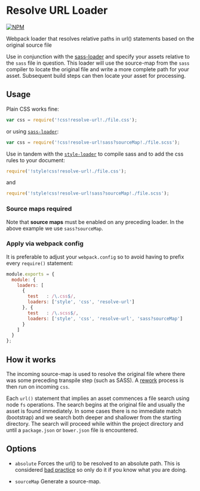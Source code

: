 # Resolve URL Loader

[![NPM](https://nodei.co/npm/resolve-url-loader.png)](http://github.com/bholloway/resolve-url-loader)

Webpack loader that resolves relative paths in url() statements based on the original source file

Use in conjunction with the [sass-loader](https://www.npmjs.com/package/sass-loader) and specify your assets relative
to the `sass` file in question. This loader will use the source-map from the `sass` compiler to locate the original file
and write a more complete path for your asset. Subsequent build steps can then locate your asset for processing.

## Usage

Plain CSS works fine:

``` javascript
var css = require('!css!resolve-url!./file.css');
```

or using [`sass-loader`](https://github.com/jtangelder/sass-loader):

``` javascript
var css = require('!css!resolve-url!sass?sourceMap!./file.scss');
```

Use in tandem with the [`style-loader`](https://github.com/webpack/style-loader) to compile sass and to add the css 
rules to your document:

``` javascript
require('!style!css!resolve-url!./file.css');
```

and

``` javascript
require('!style!css!resolve-url!sass?sourceMap!./file.scss');
```

### Source maps required

Note that **source maps** must be enabled on any preceding loader. In the above example we use `sass?sourceMap`.

### Apply via webpack config

It is preferable to adjust your `webpack.config` so to avoid having to prefix every `require()` statement:

``` javascript
module.exports = {
  module: {
    loaders: [
      {
        test   : /\.css$/,
        loaders: ['style', 'css', 'resolve-url']
      }, {
        test   : /\.scss$/,
        loaders: ['style', 'css', 'resolve-url', 'sass?sourceMap']
      }
    ]
  }
};
```

## How it works

The incoming source-map is used to resolve the original file where there was some preceding transpile step (such as
SASS). A [rework](https://github.com/reworkcss/rework) process is then run on incoming `css`.

Each `url()` statement that implies an asset commences a file search using  node `fs` operations. The search begins at
the original file and usually the asset is found immediately. In some cases there is no immediate match
(<cough>bootstrap</cough>) and we search both deeper and shallower from the starting directory. The search will proceed
while within the project directory and until a `package.json` or `bower.json` file is encountered.  

## Options

* `absolute` Forces the url() to be resolved to an absolute path. This is considered 
[bad practice](http://webpack.github.io/docs/how-to-write-a-loader.html#should-not-embed-absolute-paths) so only do it
if you know what you are doing.

* `sourceMap` Generate a source-map.